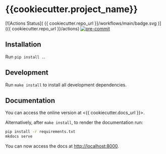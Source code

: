 # {{cookiecutter.project_name}}

[![Actions Status](
{{ cookiecutter.repo_url }}/workflows/main/badge.svg
)]({{ cookiecutter.repo_url }}/actions)
[![pre-commit](
https://img.shields.io/badge/pre--commit-enabled-brightgreen?logo=pre-commit&logoColor=white
)](https://github.com/pre-commit/pre-commit)

## Installation

Run `pip install .`.

## Development

Run `make install` to install all development dependencies.

## Documentation

You can access the online version at <{{ cookiecutter.docs_url }}>.

Alternatively, after `make install`, to render the documentation run:

```bash
pip install -r requirements.txt
mkdocs serve
```

You can now access the docs at <http://localhost:8000>.
